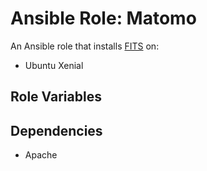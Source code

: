 
# Ansible Role: Matomo

An Ansible role that installs [FITS](https://matomo.org/) on:
* Ubuntu Xenial

## Role Variables

## Dependencies
* Apache
